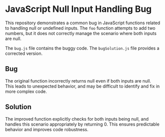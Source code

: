 # JavaScript Null Input Handling Bug

This repository demonstrates a common bug in JavaScript functions related to handling null or undefined inputs. The `foo` function attempts to add two numbers, but it does not correctly manage the scenario where both inputs are null. 

The `bug.js` file contains the buggy code. The `bugSolution.js` file provides a corrected version.

## Bug
The original function incorrectly returns null even if both inputs are null. This leads to unexpected behavior, and may be difficult to identify and fix in more complex code.

## Solution
The improved function explicitly checks for both inputs being null, and handles this scenario appropriately by returning 0. This ensures predictable behavior and improves code robustness.
